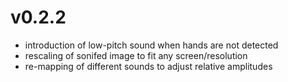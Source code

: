 # v0.2.2
- introduction of low-pitch sound when hands are not detected
- rescaling of sonifed image to fit any screen/resolution
- re-mapping of different sounds to adjust relative amplitudes